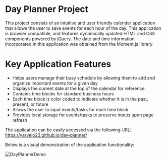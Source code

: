 # Day Planner Project
This project consists of an intuitive and user friendly calendar application that allows the user to save events for each hour of the day.  This application is browser compatible, and features dynamically updated HTML and CSS components powered by jQuery.  The date and time information incorporated in this application was obtained from the Moment.js library.  


# Key Application Features
 - Helps users manage their busy schedule by allowing them to add and organize important events for a given day
 - Displays the current date at the top of the calendar for reference
 - Contains time blocks for standard business hours
 - Each time block is color coded to indicate whether it is in the past, present, or future
 - Allows the user to input events/tasks for each time block
 - Provides local storage for events/tasks to preserve inputs upon page refresh

The application can be easily accessed via the following URL: https://yarvelo23.github.io/day-planner/

Below is a visual demonstration of the application functionality:

![DayPlannerDemo](/assets/gif/day-planner-demo.gif)